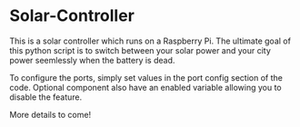 # Solar-Controller

This is a solar controller which runs on a Raspberry Pi. The ultimate goal of this python script is to switch between your solar power and your city power seemlessly when the battery is dead. 

To configure the ports, simply set values in the port config section of the code. Optional component also have an enabled variable allowing you to disable the feature. 

More details to come!
